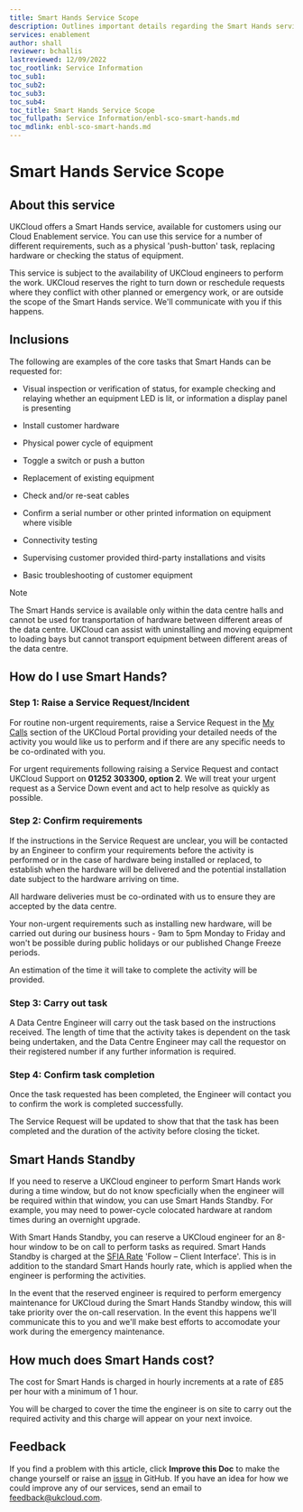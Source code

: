 ```yaml
---
title: Smart Hands Service Scope
description: Outlines important details regarding the Smart Hands service
services: enablement
author: shall
reviewer: bchallis
lastreviewed: 12/09/2022
toc_rootlink: Service Information
toc_sub1: 
toc_sub2:
toc_sub3:
toc_sub4:
toc_title: Smart Hands Service Scope
toc_fullpath: Service Information/enbl-sco-smart-hands.md
toc_mdlink: enbl-sco-smart-hands.md
---
```


# Smart Hands Service Scope

## About this service

UKCloud offers a Smart Hands service, available for customers using our Cloud Enablement service. You can use this service for a number of different requirements, such as a physical 'push-button' task, replacing hardware or checking the status of equipment.

This service is subject to the availability of UKCloud engineers to perform the work. UKCloud reserves the right to turn down or reschedule requests where they conflict with other planned or emergency work, or are outside the scope of the Smart Hands service. We'll communicate with you if this happens.

## Inclusions

The following are examples of the core tasks that Smart Hands can be requested for:

- Visual inspection or verification of status, for example checking and relaying whether an equipment LED is lit, or information a display panel is presenting

- Install customer hardware

- Physical power cycle of equipment

- Toggle a switch or push a button

- Replacement of existing equipment

- Check and/or re-seat cables

- Confirm a serial number or other printed information on equipment where visible

- Connectivity testing

- Supervising customer provided third-party installations and visits

- Basic troubleshooting of customer equipment

> [!NOTE]
> The Smart Hands service is available only within the data centre halls and cannot be used for transportation of hardware between different areas of the data centre. UKCloud can assist with uninstalling and moving equipment to loading bays but cannot transport equipment between different areas of the data centre. 

## How do I use Smart Hands?

### Step 1: Raise a Service Request/Incident

For routine non-urgent requirements, raise a Service Request in the [My Calls](https://portal.skyscapecloud.com/support/ivanti) section of the UKCloud Portal providing your detailed needs of the activity you would like us to perform and if there are any specific needs to be co-ordinated with you.

For urgent requirements following raising a Service Request and contact UKCloud Support on **01252 303300, option 2**. We will treat your urgent request as a Service Down event and act to help resolve as quickly as possible.

### Step 2: Confirm requirements

If the instructions in the Service Request are unclear, you will be contacted by an Engineer to confirm your requirements before the activity is performed or in the case of hardware being installed or replaced, to establish when the hardware will be delivered and the potential installation date subject to the hardware arriving on time.

All hardware deliveries must be co-ordinated with us to ensure they are accepted by the data centre.

Your non-urgent requirements such as installing new hardware, will be carried out during our business hours - 9am to 5pm Monday to Friday and won't be possible during public holidays or our published Change Freeze periods.

An estimation of the time it will take to complete the activity will be provided.

### Step 3: Carry out task

A Data Centre Engineer will carry out the task based on the instructions received. The length of time that the activity takes is dependent on the task being undertaken, and the Data Centre Engineer may call the requestor on their registered number if any further information is required.

### Step 4: Confirm task completion

Once the task requested has been completed, the Engineer will contact you to confirm the work is completed successfully.

The Service Request will be updated to show that that the task has been completed and the duration of the activity before closing the ticket.

## Smart Hands Standby

If you need to reserve a UKCloud engineer to perform Smart Hands work during a time window, but do not know specficially when the engineer will be required within that window, you can use Smart Hands Standby. For example, you may need to power-cycle colocated hardware at random times during an overnight upgrade.

With Smart Hands Standby, you can reserve a UKCloud engineer for an 8-hour window to be on call to perform tasks as required. Smart Hands Standby is charged at the [SFIA Rate](https://ukcloud.com/sfia) 'Follow – Client Interface'. This is in addition to the standard Smart Hands hourly rate, which is applied when the engineer is performing the activities.

In the event that the reserved engineer is required to perform emergency maintenance for UKCloud during the Smart Hands Standby window, this will take priority over the on-call reservation. In the event this happens we'll communicate this to you and we'll make best efforts to accomodate your work during the emergency maintenance.

## How much does Smart Hands cost?

The cost for Smart Hands is charged in hourly increments at a rate of £85 per hour with a minimum of 1 hour.

You will be charged to cover the time the engineer is on site to carry out the required activity and this charge will appear on your next invoice.

## Feedback

If you find a problem with this article, click **Improve this Doc** to make the change yourself or raise an [issue](https://github.com/UKCloud/documentation/issues) in GitHub. If you have an idea for how we could improve any of our services, send an email to <feedback@ukcloud.com>.
